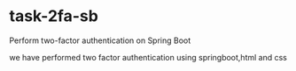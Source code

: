 # task-2fa-sb
Perform two-factor authentication on Spring Boot

we have performed two factor authentication using springboot,html and css
